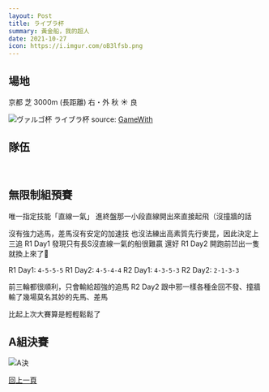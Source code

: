 ```yaml
---
layout: Post
title: ライブラ杯
summary: 黃金船，我的超人
date: 2021-10-27
icon: https://i.imgur.com/oB3lfsb.png
---
```



## 場地

<div class="font-bold text-xl">京都 芝 3000m (長距離) 右・外 秋 ☀️ 良</div>

![ヴァルゴ杯 ライブラ杯](https://i.imgur.com/Bx04dHH.png)
source: [GameWith](https://gamewith.jp/uma-musume/article/show/296624)

## 隊伍

<div class="flex w-full my-2">
  <img class="w-1/4" src="https://imgur.com/kquOApz.png" alt="" data-action="zoom" />
  <img class="w-1/4" src="https://imgur.com/nssrS08.png" alt="" data-action="zoom" />
  <img class="w-1/4" src="https://imgur.com/mzb29SS.png" alt="" data-action="zoom" />
  <img class="w-1/4" src="https://imgur.com/eg3KCsU.png" alt="" data-action="zoom" />
</div>

## 無限制組預賽

<UmamusumeRaceResult :records="records" />

唯一指定技能「直線一氣」
進終盤那一小段直線開出來直接起飛（沒撞牆的話

沒有強力逃馬，差馬沒有安定的加速技
也沒法練出高素質先行麥昆，因此決定上三追
R1 Day1 發現只有長S沒直線一氣的船很難贏
還好 R1 Day2 開跑前凹出一隻就換上來了

R1 Day1: `4-5-5-5`
R1 Day2: `4-5-4-4`
R2 Day1: `4-3-5-3`
R2 Day2: `2-1-3-3`

前三輪都很順利，只會輸給超強的追馬
R2 Day2 跟中邪一樣各種金回不發、撞牆
輸了幾場莫名其妙的先馬、差馬

比起上次大賽算是輕輕鬆鬆了

## A組決賽

<div class="flex w-full my-2">
  <img class="w-1/3" src="https://imgur.com/mgRc6nB.png" alt="A決" data-action="zoom" />
  <img class="w-1/3" src="https://imgur.com/JIW5MYW.png" alt="" data-action="zoom" />
</div>



<!-- <div class="aspect-w-16 aspect-h-9">
  <iframe width="560" height="315" src="https://www.youtube.com/embed/x9tt-IK0czU" title="YouTube video player" frameborder="0" allow="accelerometer; autoplay; clipboard-write; encrypted-media; gyroscope; picture-in-picture" allowfullscreen></iframe>
</div> -->

<div class="text-center mt-10">

[回上一頁](../README.md)

</div>


<script>
export default {
  data() {
    return {
      records: [
        {
          name: 'ナリタタイシン',
          first: 29,
          second: 15,
          third: 14,
          out: 22
        },
        {
          name: 'マンハッタンカフェ',
          first: 10,
          second: 28,
          third: 17,
          out: 25
        },
        {
          name: 'ゴールドシップ (一氣)',
          first: 21,
          second: 12,
          third: 10,
          out: 17
        },
        {
          name: 'ゴールドシップ',
          first: 0,
          second: 6,
          third: 1,
          out: 13
        },
      ]
    };
  },
}
</script>